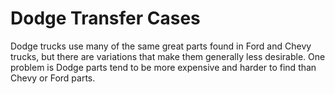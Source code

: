 # Dodge Transfer Cases

Dodge trucks use many of the same great parts found in Ford and Chevy trucks, but there are variations that make them generally less desirable. One problem is Dodge parts tend to be more expensive and harder to find than Chevy or Ford parts.
